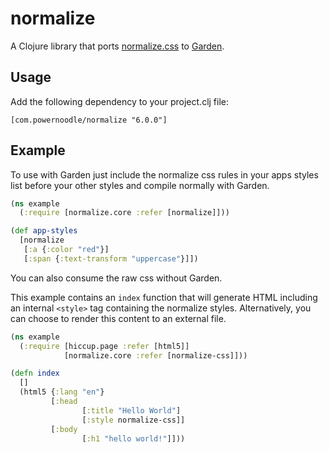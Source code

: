 # normalize

A Clojure library that ports [normalize.css](http://necolas.github.io/normalize.css/) to [Garden](https://github.com/noprompt/garden).

## Usage

Add the following dependency to your project.clj file:

```
[com.powernoodle/normalize "6.0.0"]
```

## Example

To use with Garden just include the normalize css rules in your apps styles list before your other styles and compile normally with Garden.

```clojure
(ns example
  (:require [normalize.core :refer [normalize]]))

(def app-styles
  [normalize
   [:a {:color "red"}]
   [:span {:text-transform "uppercase"}]])
```

You can also consume the raw css without Garden.

This example contains an `index` function that will generate HTML including an internal `<style>` tag containing the normalize styles. Alternatively, you can choose to render this content to an external file.

```clojure
(ns example
  (:require [hiccup.page :refer [html5]]
            [normalize.core :refer [normalize-css]]))

(defn index
  []
  (html5 {:lang "en"}
         [:head
                [:title "Hello World"]
                [:style normalize-css]]
         [:body
                [:h1 "hello world!"]]))
```
